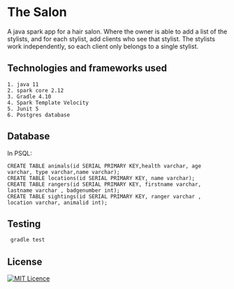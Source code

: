 # The Salon
A java spark app for a hair salon. Where the owner is able to add a list of the stylists, and for each stylist, 
add clients who see that stylist. The stylists work independently, so each client only belongs to a single stylist.

## Technologies and frameworks used
    1. java 11
    2. spark core 2.12
    3. Gradle 4.10
    4. Spark Template Velocity
    5. Junit 5
    6. Postgres database

## Database

In PSQL:

    CREATE TABLE animals(id SERIAL PRIMARY KEY,health varchar, age varchar, type varchar,name varchar);
    CREATE TABLE locations(id SERIAL PRIMARY KEY, name varchar);
    CREATE TABLE rangers(id SERIAL PRIMARY KEY, firstname varchar, lastname varchar , badgenumber int);
    CREATE TABLE sightings(id SERIAL PRIMARY KEY, ranger varchar , location varchar, animalid int);
    
## Testing

   ```java
    gradle test
```

## License
[![MIT Licence](https://badges.frapsoft.com/os/mit/mit-125x28.png?v=103)](LICENSE)